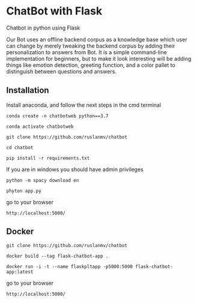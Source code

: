 # ChatBot with Flask
Chatbot in python using Flask


Our Bot uses an offline backend corpus as a knowledge base which user can change by merely tweaking the backend corpus by adding their personalization to answers from Bot. It is a simple command-line implementation for beginners, but to make it look interesting will be adding things like emotion detection, greeting function, and a color pallet to distinguish between questions and answers.



## Installation

Install anaconda, and  follow the next steps in the cmd terminal

```
conda create -n chatbotweb python==3.7
```

```
conda activate chatbotweb
```

```
git clone https://github.com/ruslanmv/chatbot
```

```
cd chatbot
```

```
pip install -r requirements.txt
```

If you are in windows  you should have admin privileges

```
python -m spacy download en
```

```
phyton app.py
```

go to  your browser

```
http://localhost:5000/
```



## Docker

```
git clone https://github.com/ruslanmv/chatbot
```

```
docker build --tag flask-chatbot-app .
```

```
docker run -i -t --name flaskpltapp -p5000:5000 flask-chatbot-app:latest
```

go to your browser

```
http://localhost:5000/
```

